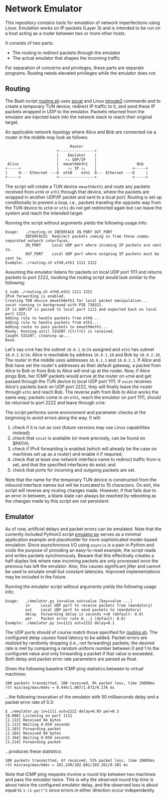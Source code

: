 # Network Emulator

This repository contains tools for emulation of network imperfections using Linux. Emulation works on IP packets (Layer 3) and is intended to be run on a host acting as a router between two or more other hosts.

It consists of two parts:
- The routing to redirect packets through the emulator
- The actual emulator that shapes the incoming traffic

For separation of concerns and privileges, these parts are separate programs. Routing needs elevated privileges while the emulator does not.

## Routing

The Bash script [routing.sh](routing.sh) uses [socat](http://www.dest-unreach.org/socat/) and Linux [iproute2](https://en.wikipedia.org/wiki/Iproute2) commands and to create a temporary TUN device, redirect IP traffic to it, and send these IP packets wrapped in UDP to the emulator. Packets returned from the emulator are injected back into the network stack to reach their original target.

An applicable network topology where Alice and Bob are connected via a router in the middle may look as follows:

```
                             Router
                       +----------------+
                       |    Emulator    |
                       |   ↑↓ UDP/IP    |
 Alice                 |  emueth0eth1   |                  Bob
+-----+                |    ↑↓ IP ↑↓    |                +-----+
|     O--- Ethernet ---O  eth0    eth1  O--- Ethernet ---O     |
+-----+                +----------------+                +-----+
```

The script will create a TUN device `emueth0eth1` and route any packets received from `eth0` or `eth1` through that device, where the packets are wrapped in another UDP/IP packet and sent to a local port. Routing is set up conditionally to prevent a loop, i.e., packets traveling the opposite way from the TUN device to `eth0` or `eth1` do not get redirected again but can leave the system and reach the intended target.

Running the script without arguments yields the following usage info:

```
Usage:   ./routing.sh INTERFACE IN_PORT OUT_PORT
         INTERFACES  Redirect packets coming in from these comma-separated network interfaces.
         IN_PORT     Local UDP port where incoming IP packets are sent to.
         OUT_PORT    Local UDP port where outgoing IP packets must be sent to.
Example: ./routing.sh eth0,eth1 1111 2222
```

Assuming the emulator listens for packets on local UDP port 1111 and returns packets to port 2222, invoking the routing script would look similar to the following:

```
$ sudo ./routing.sh eth0,eth1 1111 2222
IPv4 forwarding is enabled.
Creating TUN device emueth0eth1 for local packet manipulation...
socat running in background with PID 738321.
IP in UDP/IP is passed to local port 1111 and expected back on local port 2222.
Adding rule to handle packets from eth0...
Adding rule to handle packets from eth1...
Adding route to pass packets to emueth0eth1...
Ready. Running until SIGINT (Ctrl+C) is received.
Caught SIGINT, cleaning up...
Done.
```

Let's say `eth0` has the subnet `10.0.1.0/24` assigned and `eth1` has subnet `10.0.2.0/24`. Alice is reachable by address `10.0.1.10` and Bob by `10.0.2.10`. The router in the middle uses addresses `10.0.1.1` and `10.0.2.1`. If Alice and Bob have set the router's addresses as their default gateway, a packet from Alice to Bob or from Bob to Alice will end up at the router. Now, if Alice pings Bob, her ICMP packets would arrive at the router on `eth0` and get passed through the TUN device to local UDP port 1111. If `socat` receives Alice's packets back on UDP port 2222, they will finally leave the router through `eth1` and reach Bob. The reverse path from Bob to Alice works the same way; packets come in on `eth1`, reach the emulator on port 1111, should be returned to port 2222 and leave through `eth0`.

The script performs some environment and parameter checks at the beginning to avoid errors along the way. It will:

1. check if it is run as root (future versions may use Linux capabilities instead);
2. check that `socat` is available (or more precisely, can be found on $PATH);
3. check if IPv4 forwarding is enabled (which will already be the case on machines set up as a router) and enable it if required;
4. check that at least one network interface name to redirect traffic from is set, and that the specified interfaces do exist; and
5. check that ports for incoming and outgoing packets are set.

Note that the name for the temporary TUN device is constructed from the inbound interface names but will be truncated to 15 characters. On exit, the script will reverse any routing changes made. However, if that fails due to an error in between, a blank state can always be reached by rebooting as the changes made by this script are not persistent.

## Emulator

As of now, artificial delays and packet errors can be emulated. Note that the currently included Python3 script [emulator.py](emulator.py) serves as a minimal application example and placeholder for more sophisticated model-based emulation. Since asynchronous I/O using `asyncio` is a pain in Python and voids the purpose of providing an easy-to-read example, the script reads and writes packets synchronously. Beware that this effectively creates a half-duplex link where new incoming packets are only processed once the previous has left the emulator. Also, this causes significant jitter and cannot be used to emulate small but constant latencies. Improved implementations may be included in the future.

Running the emulator script without arguments yields the following usage info:

```
Usage:   ./emulator.py in=value out=value [key=value ...]
         in     Local UDP port to receive packets from (mandatory)
         out    Local UDP port to send packets to (mandatory)
         delay  Forwarding delay in seconds >=0 (default: 0.0)
         per    Packet error rate 0...1 (default: 0.0)
Example: ./emulator.py in=1111 out=2222 delay=0.1
```

The UDP ports should of course match those specified for [routing.sh](routing.sh). The configured delay causes fixed latency to be added. Packet errors are realized by randomly dropping (i.e., not forwarding) packets; the desired rate is met by comparing a random uniform number between 0 and 1 to the configured value and only forwarding a packet if that value is exceeded. Both delay and packet error rate parameters are parsed as float.

Given the following baseline ICMP ping statistics between to virtual machines:

```
100 packets transmitted, 100 received, 0% packet loss, time 19890ms
rtt min/avg/max/mdev = 0.444/1.087/1.672/0.176 ms
```

...the following invocation of the emulator with 50 milliseconds delay and a packet error rate of 0.3:

```
$ ./emulator.py in=1111 out=2222 delay=0.05 per=0.3
[0.000] Listening on port 1111
[2.113] Received 84 bytes
[2.113] Waiting 0.050 seconds
[2.163] Forwarding packet
[2.164] Received 84 bytes
[2.164] Waiting 0.050 seconds
[2.214] Forwarding packet
```

...produces these statistics:

```
100 packets transmitted, 47 received, 53% packet loss, time 20005ms
rtt min/avg/max/mdev = 101.249/102.601/103.261/0.381 ms
```

Note that ICMP ping requests involve a round trip between two machines and pass the emulator twice. This is why the observed round trip time is about twice the configured emulator delay, and the observed loss is about equal to `1-(1-per)^2` since errors in either direction occur independently.
